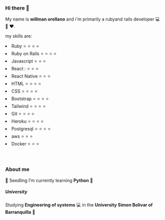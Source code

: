 ### Hi there 👋

My name is **willman orellano** and i'm primarily a ruby ​​and rails developer :computer: :gem: :heart:.

my skills are:


<div class="parent">
    <li>
        Ruby ⭐️ ⭐️ ⭐️ ⭐️
    </li>
    <li>
        Ruby on Rails ⭐️ ⭐️ ⭐️ ⭐️
    </li>
    <li>
        Javascript ⭐️ ⭐️ ⭐️
    </li>
    <li>
        React : ⭐️ ⭐️ ⭐️
    </li>
    <li>
        React Native ⭐️ ⭐️ ⭐️
    </li>
    <li>
        HTML ⭐️ ⭐️ ⭐️ ⭐️
    </li>
    <li>
        CSS ⭐️ ⭐️ ⭐️ ⭐️
    </li>
    <li>
        Bootstrap ⭐️ ⭐️ ⭐️ ⭐️
    </li>
    <li>
        Tailwind ⭐️ ⭐️ ⭐️ ⭐️
    </li>
    <li>
        Git ⭐️ ⭐️ ⭐️ ⭐️
    </li>
    <li>
        Heroku ⭐️ ⭐️ ⭐️ ⭐️
    </li>
    <li>
        Postgresql ⭐️ ⭐️ ⭐️ ⭐️
    </li>
    <li>
        aws ⭐️ ⭐️ ⭐️
    </li>
    <li>
        Docker ⭐️ ⭐️ ⭐️
    </li>
</div>
<br>
<br>

### About me

:seedling: Seedling I’m currently learning **Python** :snake:

##### University
Studying **Engineering of systems** :computer: in the **University Simon Bolivar of Barranquilla** :school:

